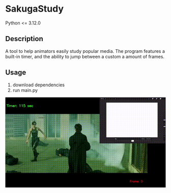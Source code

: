 # SakugaStudy
Python <= 3.12.0  
## Description  
A tool to help animators easily study popular media. The program features a built-in timer, and the ability to jump between a custom a amount of frames.  
## Usage
1. download dependencies
2. run main.py
 

![](https://github.com/Chrisyk/SakugaStudy/blob/main/Demo.gif)
